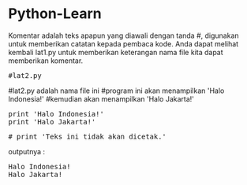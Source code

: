 # Python-Learn


Komentar adalah teks apapun yang diawali dengan tanda #, digunakan untuk memberikan catatan kepada pembaca kode. Anda dapat melihat kembali lat1.py untuk memberikan keterangan nama file
kita dapat memberikan komentar. 

<pre>#lat2.py</pre>
#lat2.py adalah nama file ini
#program ini akan menampilkan 'Halo Indonesia!'
#kemudian akan menampilkan 'Halo Jakarta!'


<pre>
print 'Halo Indonesia!'
print 'Halo Jakarta!'
</pre>

<pre># print 'Teks ini tidak akan dicetak.'</pre>

outputnya :
<pre>Halo Indonesia!
Halo Jakarta!</pre>
